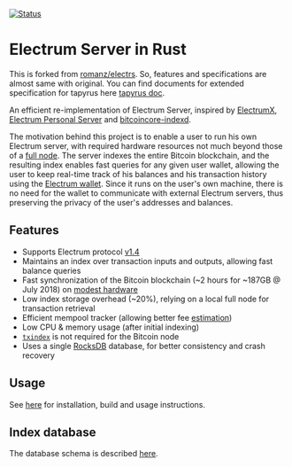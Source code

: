 [![Status](https://travis-ci.org/chaintope/electrs-tapyrus.png?branch=master)](https://travis-ci.org/chaintope/electrs-tapyrus)

# Electrum Server in Rust

This is forked from [romanz/electrs](https://github.com/romanz/electrs). So, features and
specifications are almost same with original. You can find documents for extended specification for
tapyrus here [tapyrus doc](https://github.com/chaintope/tapyrus-core/tree/master/doc/tapyrus).

An efficient re-implementation of Electrum Server, inspired by [ElectrumX](https://github.com/kyuupichan/electrumx), [Electrum Personal Server](https://github.com/chris-belcher/electrum-personal-server) and [bitcoincore-indexd](https://github.com/jonasschnelli/bitcoincore-indexd).

The motivation behind this project is to enable a user to run his own Electrum server,
with required hardware resources not much beyond those of a [full node](https://en.bitcoin.it/wiki/Full_node#Why_should_you_use_a_full_node_wallet).
The server indexes the entire Bitcoin blockchain, and the resulting index enables fast queries for any given user wallet,
allowing the user to keep real-time track of his balances and his transaction history using the [Electrum wallet](https://electrum.org/).
Since it runs on the user's own machine, there is no need for the wallet to communicate with external Electrum servers,
thus preserving the privacy of the user's addresses and balances.

## Features

- Supports Electrum protocol [v1.4](https://electrumx.readthedocs.io/en/latest/protocol.html)
- Maintains an index over transaction inputs and outputs, allowing fast balance queries
- Fast synchronization of the Bitcoin blockchain (~2 hours for ~187GB @ July 2018) on [modest hardware](https://gist.github.com/romanz/cd9324474de0c2f121198afe3d063548)
- Low index storage overhead (~20%), relying on a local full node for transaction retrieval
- Efficient mempool tracker (allowing better fee [estimation](https://github.com/spesmilo/electrum/blob/59c1d03f018026ac301c4e74facfc64da8ae4708/RELEASE-NOTES#L34-L46))
- Low CPU & memory usage (after initial indexing)
- [`txindex`](https://github.com/bitcoinbook/bitcoinbook/blob/develop/ch03.asciidoc#txindex) is not required for the Bitcoin node
- Uses a single [RocksDB](https://github.com/spacejam/rust-rocksdb) database, for better consistency and crash recovery

## Usage

See [here](doc/usage.md) for installation, build and usage instructions.

## Index database

The database schema is described [here](doc/schema.md).

